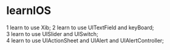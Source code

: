 # learnIOS  
1 learn to use Xib; 
2 learn to use UITextField and keyBoard;  
3 learn to use UISlider and UISwitch;   
4 learn to use UIActionSheet and UIAlert and UIAlertController;  
